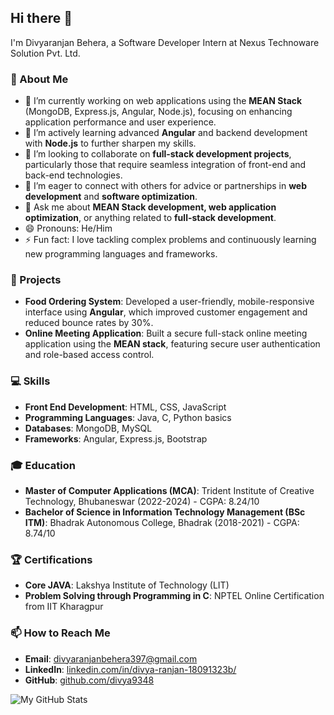 ## Hi there 👋

I'm Divyaranjan Behera, a Software Developer Intern at Nexus Technoware Solution Pvt. Ltd.

### 🌟 About Me
- 🔭 I’m currently working on web applications using the **MEAN Stack** (MongoDB, Express.js, Angular, Node.js), focusing on enhancing application performance and user experience.
- 🌱 I’m actively learning advanced **Angular** and backend development with **Node.js** to further sharpen my skills.
- 👯 I’m looking to collaborate on **full-stack development projects**, particularly those that require seamless integration of front-end and back-end technologies.
- 🤔 I’m eager to connect with others for advice or partnerships in **web development** and **software optimization**.
- 💬 Ask me about **MEAN Stack development, web application optimization**, or anything related to **full-stack development**.
- 😄 Pronouns: He/Him
- ⚡ Fun fact: I love tackling complex problems and continuously learning new programming languages and frameworks.

### 🚀 Projects
- **Food Ordering System**: Developed a user-friendly, mobile-responsive interface using **Angular**, which improved customer engagement and reduced bounce rates by 30%.
- **Online Meeting Application**: Built a secure full-stack online meeting application using the **MEAN stack**, featuring secure user authentication and role-based access control.

### 💻 Skills
- **Front End Development**: HTML, CSS, JavaScript
- **Programming Languages**: Java, C, Python basics
- **Databases**: MongoDB, MySQL
- **Frameworks**: Angular, Express.js, Bootstrap

### 🎓 Education
- **Master of Computer Applications (MCA)**: Trident Institute of Creative Technology, Bhubaneswar (2022-2024) - CGPA: 8.24/10
- **Bachelor of Science in Information Technology Management (BSc ITM)**: Bhadrak Autonomous College, Bhadrak (2018-2021) - CGPA: 8.74/10

### 🏆 Certifications
- **Core JAVA**: Lakshya Institute of Technology (LIT)
- **Problem Solving through Programming in C**: NPTEL Online Certification from IIT Kharagpur

### 📫 How to Reach Me
- **Email**: [divyaranjanbehera397@gmail.com](mailto:divyaranjanbehera397@gmail.com)
- **LinkedIn**: [linkedin.com/in/divya-ranjan-18091323b/](https://www.linkedin.com/in/divya-ranjan-18091323b/)
- **GitHub**: [github.com/divya9348](https://github.com/divya9348)

![My GitHub Stats](https://github-readme-stats.vercel.app/api?username=divya9348&show_icons=true&theme=radical)
